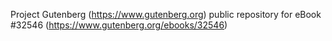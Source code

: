 Project Gutenberg (https://www.gutenberg.org) public repository for eBook #32546 (https://www.gutenberg.org/ebooks/32546)
